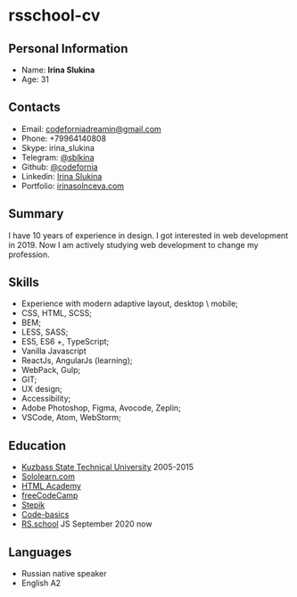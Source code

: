 
# rsschool-cv
## Personal Information  
* Name: **Irina Slukina** 
* Age: 31
  
## Contacts  
* Email: codeforniadreamin@gmail.com  
* Phone: +79964140808  
* Skype: irina_slukina
* Telegram: [@sblkina](https://t.me/sblkina)
* Github: [@codefornia](https://github.com/codefornia/)
* Linkedin: [Irina Slukina](https://www.linkedin.com/in/irina-slukina-72116a17a/)  
* Portfolio: [irinasolnceva.com](https://irinasolnceva.com/)  

## Summary
I have 10 years of experience in design.
I got interested in web development in 2019.
Now I am actively studying web development to change my profession.

## Skills  
* Experience with modern adaptive layout, desktop \ mobile;  
* CSS, HTML, SCSS;  
* BEM;  
* LESS, SASS;  
* ES5, ES6 +, TypeScript;  
* Vanilla Javascript  
* ReactJs, AngularJs (learning);  
* WebPack, Gulp;  
* GIT;  
* UX design;  
* Accessibility;  
* Adobe Photoshop, Figma, Avocode, Zeplin;  
* VSCode, Atom, WebStorm;  
  
## Education  
* [Kuzbass State Technical University](https://www.kuzstu.ru/) 2005-2015  
* [Sololearn.com](https://www.sololearn.com/Profile/17066323/)   
* [HTML Academy](https://htmlacademy.ru/profile/id990505)  
* [freeCodeCamp](https://www.freecodecamp.org/fcc7a937a87-8b12-4acd-ad67-b5a6947ad70f)  
* [Stepik](https://stepik.org/users/58493511)  
* [Code-basics](https://ru.code-basics.com/profile)  
* [RS.school](https://rs.school/)   JS September 2020 now  
  
## Languages  
* Russian native speaker  
* English А2
